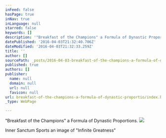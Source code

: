 ```yaml
---
inFeed: false
hasPage: true
inNav: true
inLanguage: null
starred: false
keywords: []
description: '"Breakfast of the Champions" a Formula of Dynastic Proportions.'
datePublished: '2016-04-03T21:32:40.706Z'
dateModified: '2016-04-03T21:32:33.259Z'
title: ''
author: []
sourcePath: _posts/2016-04-03-breakfast-of-the-champions-a-formula-of-dynastic-proportio.md
published: true
authors: []
publisher:
  name: null
  domain: null
  url: null
  favicon: null
url: breakfast-of-the-champions-a-formula-of-dynastic-proportio/index.html
_type: WebPage

---
```

"Breakfast of the Champions" a Formula of Dynastic Proportions.
![](https://the-grid-user-content.s3-us-west-2.amazonaws.com/290c19d6-abe7-47f2-9e5e-62b8eca6bea4.jpg)

Inner Sanctum Sports an image of "Infinite Greatness"